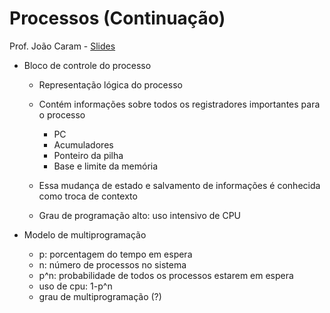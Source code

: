 Processos (Continuação)
===

Prof. João Caram - [Slides](http://webdav.sistemas.pucminas.br:8080/webdav/sistemas/sga/20152/954543_SO_Aula3_Processos_Conceitos.pdf)

- Bloco de controle do processo
	- Representação lógica do processo
	- Contém informações sobre todos os registradores importantes para o processo
	    - PC
	    - Acumuladores
	    - Ponteiro da pilha
	    - Base e limite da memória

	- Essa mudança de estado e salvamento de informações é conhecida como troca de contexto
	- Grau de programação alto: uso intensivo de CPU

- Modelo de multiprogramação

	- p: porcentagem do tempo em espera
	- n: número de processos no sistema
	- p^n: probabilidade de todos os processos estarem em espera
	- uso de cpu: 1-p^n
	- grau de multiprogramação (?)